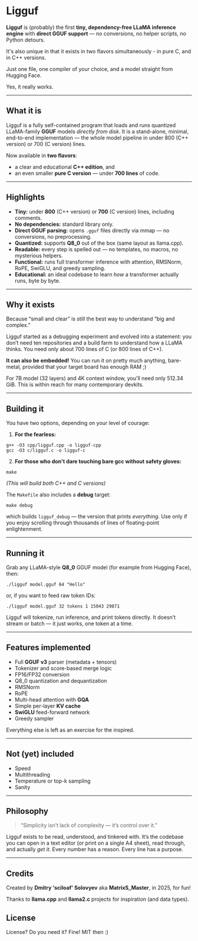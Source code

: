 # Ligguf

**Ligguf** is (probably) the first **tiny, dependency-free LLaMA inference engine** with **direct GGUF support** —
no conversions, no helper scripts, no Python detours.

It's also unique in that it exists in two flavors simultaneously - in pure C, and in C++ versions.

Just one file, one compiler of your choice, and a model straight from Hugging Face.

Yes, it really works.

---

## What it is

Ligguf is a fully self-contained program that loads and runs quantized LLaMA-family **GGUF** models *directly from disk*.
It is a stand-alone, minimal, end-to-end implementation — the whole model pipeline in under 800 (C++ version) or 700 (C version) lines.

Now available in **two flavors**:

- a clear and educational **C++ edition**, and
- an even smaller **pure C version** — under **700 lines** of code.

---

## Highlights

- **Tiny:** under **800** (C++ version) or **700** (C version) lines, including comments.
- **No dependencies:** standard library only.
- **Direct GGUF parsing:** opens `.gguf` files directly via mmap — no conversions, no preprocessing.
- **Quantized:** supports **Q8_0** out of the box (same layout as llama.cpp).
- **Readable:** every step is spelled out — no templates, no macros, no mysterious helpers.
- **Functional:** runs full transformer inference with attention, RMSNorm, RoPE, SwiGLU, and greedy sampling.
- **Educational:** an ideal codebase to learn *how* a transformer actually runs, byte by byte.

---

## Why it exists

Because “small and clear” is still the best way to understand “big and complex.”

Ligguf started as a debugging experiment and evolved into a statement:
you don’t need ten repositories and a build farm to understand how a LLaMA thinks.
You need only about 700 lines of C (or 800 lines of C++).

**It can also be embedded!** You can run it on pretty much anything, bare-metal, provided that your target board has enough RAM ;)

For 7B model (32 layers) and 4K context window, you'll need only 512.34 GiB. This is within reach for many contemporary devkits.

---

## Building it

You have two options, depending on your level of courage:

1. **For the fearless:**
```
g++ -O3 cpp/ligguf.cpp -o ligguf-cpp
gcc -O3 c/ligguf.c -o ligguf-c
```

2. **For those who don't dare touching bare gcc without safety gloves:**
```
make
```

_(This will build both C++ and C versions)_

The `Makefile` also includes a **debug** target:
```
make debug
```
which builds `ligguf_debug` — the version that prints *everything*.
Use only if you enjoy scrolling through thousands of lines of floating-point enlightenment.

---

## Running it

Grab any LLaMA-style **Q8_0** GGUF model (for example from Hugging Face), then:

```
./ligguf model.gguf 64 "Hello"
```

or, if you want to feed raw token IDs:

```
./ligguf model.gguf 32 tokens 1 15043 29871
```

Ligguf will tokenize, run inference, and print tokens directly.
It doesn’t stream or batch — it just works, one token at a time.

---

## Features implemented

- Full **GGUF v3** parser (metadata + tensors)
- Tokenizer and score-based merge logic
- FP16/FP32 conversion
- Q8_0 quantization and dequantization
- RMSNorm
- RoPE
- Multi-head attention with **GQA**
- Simple per-layer **KV cache**
- **SwiGLU** feed-forward network
- Greedy sampler

Everything else is left as an exercise for the inspired.

---

## Not (yet) included

- Speed
- Multithreading
- Temperature or top-k sampling
- Sanity

---

## Philosophy

> “Simplicity isn’t lack of complexity — it’s control over it.”

Ligguf exists to be read, understood, and tinkered with.
It’s the codebase you can open in a text editor (or print on a single A4 sheet), read through, and actually *get it*.
Every number has a reason. Every line has a purpose.

---

## Credits

Created by **Dmitry 'sciloaf' Solovyev** aka **MatrixS_Master**, in 2025, for fun!

Thanks to **llama.cpp** and **llama2.c** projects for inspiration (and data types).

## License

License? Do you need it? Fine! MIT then :)

